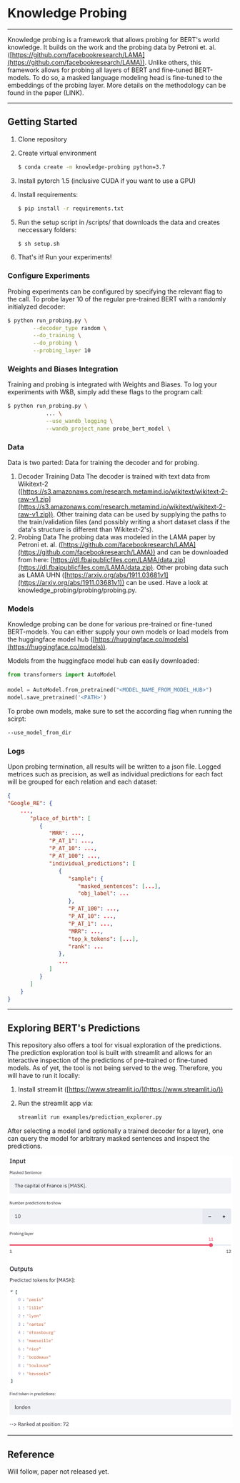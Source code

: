 # Knowledge Probing

---

Knowledge probing is a framework that allows probing for BERT's world knowledge. It builds on the work and the probing data by Petroni et. al. ([https://github.com/facebookresearch/LAMA](https://github.com/facebookresearch/LAMA)). Unlike others, this framework allows for probing all layers of BERT and fine-tuned BERT-models. To do so, a masked language modeling head is fine-tuned to the embeddings of the probing layer. More details on the methodology can be found in the paper (LINK). 

---

## Getting Started

1. Clone repository
2. Create virtual environment

    ```bash
    $ conda create -n knowledge-probing python=3.7 
    ```

3. Install pytorch 1.5 (inclusive CUDA if you want to use a GPU)
4. Install requirements:  

    ```bash
    $ pip install -r requirements.txt
    ```

5. Run the setup script in /scripts/ that downloads the data and creates neccessary folders: 

    ```bash
    $ sh setup.sh 
    ```

6. That's it! Run your experiments!

### Configure Experiments

Probing experiments can be configured by specifying the relevant flag to the call. To probe layer 10 of the regular pre-trained BERT with a randomly initialyzed decoder:

```bash
$ python run_probing.py \
        --decoder_type random \
        --do_training \
        --do_probing \
        --probing_layer 10
```

### Weights and Biases Integration

Training and probing is integrated with Weights and Biases. To log your experiments with W&B, simply add these flags to the program call: 

```bash
$ python run_probing.py \
			... \
			--use_wandb_logging \
			--wandb_project_name probe_bert_model \
```

### Data

Data is two parted: Data for training the decoder and for probing. 

1. Decoder Training Data
The decoder is trained with text data from Wikitext-2 ([https://s3.amazonaws.com/research.metamind.io/wikitext/wikitext-2-raw-v1.zip](https://s3.amazonaws.com/research.metamind.io/wikitext/wikitext-2-raw-v1.zip)). Other training data can be used by supplying the paths to the train/validation files (and possibly writing a short dataset class if the data's structure is different than Wikitext-2's).  
2. Probing Data
The probing data was modeled in the LAMA paper by Petroni et. al. ([https://github.com/facebookresearch/LAMA](https://github.com/facebookresearch/LAMA)) and can be downloaded from here: [https://dl.fbaipublicfiles.com/LAMA/data.zip](https://dl.fbaipublicfiles.com/LAMA/data.zip). Other probing data such as LAMA UHN ([https://arxiv.org/abs/1911.03681v1](https://arxiv.org/abs/1911.03681v1)) can be used. Have a look at knowledge_probing/probing/probing.py. 

### Models

Knowledge probing can be done for various pre-trained or fine-tuned BERT-models. You can either supply your own models or load models from the huggingface model hub ([https://huggingface.co/models](https://huggingface.co/models)).

Models from the huggingface model hub can easily downloaded:

```python
from transformers import AutoModel

model = AutoModel.from_pretrained("<MODEL_NAME_FROM_MODEL_HUB>")
model.save_pretrained('<PATH>')
```

To probe own models, make sure to set the according flag when running the scirpt:

```bash
--use_model_from_dir
```

### Logs

Upon probing termination, all results will be written to a json file. Logged metrices such as precision, as well as individual predictions for each fact will be grouped for each relation and each dataset: 

```json
{  
"Google_RE": {
	...,
	   "place_of_birth": [
	      {
	         "MRR": ...,
	         "P_AT_1": ...,
	         "P_AT_10": ...,
	         "P_AT_100": ...,
	         "individual_predictions": [
	            {
	               "sample": {
	                  "masked_sentences": [...],
	                  "obj_label": ...
	               },
	               "P_AT_100": ...,
	               "P_AT_10": ...,
	               "P_AT_1": ...,
	               "MRR": ...,
	               "top_k_tokens": [...],
	               "rank": ...
	            },
	            ...
	         ]
	      }
	   ]
	}
}
```

---

## Exploring BERT's Predictions

This repository also offers a tool for visual exploration of the predictions. The prediction exploration tool is built with streamlit and allows for an interactive inspection of the predictions of pre-trained or fine-tuned models. As of yet, the tool is not being served to the weg. Therefore, you will have to run it locally:

1. Install streamlit ([https://www.streamlit.io/](https://www.streamlit.io/))
2. Run the streamlit app via:  

    ```bash
    streamlit run examples/prediction_explorer.py
    ```

After selecting a model (and optionally a trained decoder for a layer), one can query the model for arbitrary masked sentences and inspect the predictions. 

![Knowledge%20Probing%2068dccc465013400aab7b3b65c2262058/prediction_explorer.png](prediction_explorer.png)

---

## Reference

Will follow, paper not released yet.